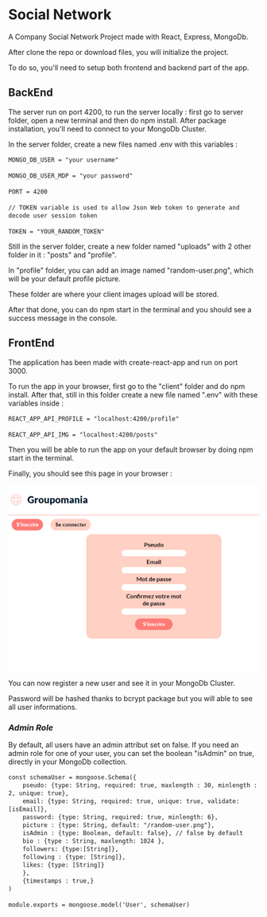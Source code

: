 
# Social Network

A Company Social Network Project made with React, Express, MongoDb.

After clone the repo or download files, you will initialize the project.

To do so, you'll need to setup both frontend and backend part of the app.

## BackEnd ##

The server run on port 4200, to run the server locally : 
first go to server folder, open a new terminal and then do npm install.
After package installation, you'll need to connect to your MongoDb Cluster.

In the server folder, create a new files named .env with this variables : 
``` 
MONGO_DB_USER = "your username"

MONGO_DB_USER_MDP = "your password"

PORT = 4200

// TOKEN variable is used to allow Json Web token to generate and decode user session token

TOKEN = "YOUR_RANDOM_TOKEN"

```

Still in the server folder, create a new folder named "uploads" with 2 other folder in it : "posts" and "profile".

In "profile" folder, you can add an image named "random-user.png", which will be your default profile picture.

These folder are where your client images upload will be stored.

After that done, you can do npm start in the terminal and you should see a success message in the console.

## FrontEnd ##

The application has been made with create-react-app and run on port 3000.

To run the app in your browser, first go to the "client" folder and do npm install.
After that, still in this folder create a new file named ".env" with these variables inside :

``` 
REACT_APP_API_PROFILE = "localhost:4200/profile"

REACT_APP_API_IMG = "localhost:4200/posts"
```

Then you will be able to run the app on your default browser by doing npm start in the terminal.

Finally, you should see this page in your browser :

   ![Connection Interface](register.png?raw=true "Connection")

You can now register a new user and see it in your MongoDb Cluster.

Password will be hashed thanks to bcrypt package but you will able to see all user informations.

### *Admin Role* ###

By default, all users have an admin attribut set on false.
If you need an admin role for one of your user, you can set the boolean "isAdmin" on true,
directly in your MongoDb collection.

```
const schemaUser = mongoose.Schema({
    pseudo: {type: String, required: true, maxlength : 30, minlength : 2, unique: true},
    email: {type: String, required: true, unique: true, validate: [isEmail]},
    password: {type: String, required: true, minlength: 6},
    picture : {type: String, default: "/random-user.png"},
    isAdmin : {type: Boolean, default: false}, // false by default
    bio : {type : String, maxlength: 1024 },
    followers: {type:[String]},
    following : {type: [String]},
    likes: {type: [String]}
    },
    {timestamps : true,}
)

module.exports = mongoose.model('User', schemaUser)
```
